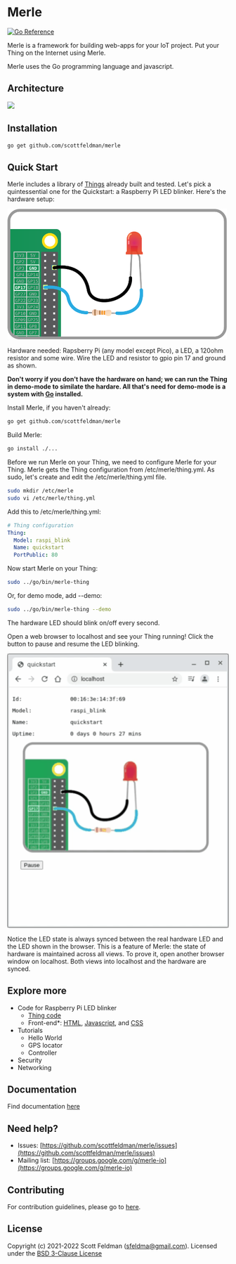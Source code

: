 # Merle

[![Go Reference](https://pkg.go.dev/badge/pkg.dev.go/github.com/scottfeldman/merle.svg)](https://pkg.go.dev/github.com/scottfeldman/merle)

Merle is a framework for building web-apps for your IoT project.  Put your Thing on the Internet using Merle.

Merle uses the Go programming language and javascript.

## Architecture

<img src="https://docs.google.com/drawings/d/e/2PACX-1vSkx75Ta5MePFXAM_O1C5voMNJ8aguUg8ahdgCNCw9MTpOkI3wgeFrcEUpYfoN0-_OFyQe37uAmVnRk/pub?w=419&amp;h=424">

## Installation

```sh
go get github.com/scottfeldman/merle
```

## Quick Start

Merle includes a library of [Things](things/) already built and tested.  Let's pick a quintessential one for the Quickstart: a Raspberry Pi LED blinker.  Here's the hardware setup:

![raspi_blink](web/images/raspi_blink/led-gpio17-off-small.png?raw=true)

Hardware needed: Rapsberry Pi (any model except Pico), a LED, a 120ohm resistor and some wire.  Wire the LED and resistor to gpio pin 17 and ground as shown.

**Don't worry if you don't have the hardware on hand; we can run the Thing in demo-mode to similate the hardare.  All that's need for demo-mode is a system with [Go](https://go.dev/) installed.**

Install Merle, if you haven't already:

```sh
go get github.com/scottfeldman/merle
```

Build Merle:

```sh
go install ./...
```

Before we run Merle on your Thing, we need to configure Merle for your Thing.  Merle gets the Thing configuration from /etc/merle/thing.yml.  As sudo, let's create and edit the /etc/merle/thing.yml file.

```sh
sudo mkdir /etc/merle
sudo vi /etc/merle/thing.yml
```

Add this to /etc/merle/thing.yml:

```yaml
# Thing configuration
Thing:
  Model: raspi_blink
  Name: quickstart
  PortPublic: 80
```

Now start Merle on your Thing:

````sh
sudo ../go/bin/merle-thing
````

Or, for demo mode, add --demo:


````sh
sudo ../go/bin/merle-thing --demo
````

The hardware LED should blink on/off every second.

Open a web browser to localhost and see your Thing running!  Click the button to pause and resume the LED blinking.  

![raspi_blink](web/images/raspi_blink/led-gpio17-animation.gif?raw=true)

Notice the LED state is always synced between the real hardware LED and the LED shown in the browser.  This is a feature of Merle: the state of hardware is maintained across all views.  To prove it, open another browser window on localhost.  Both views into localhost and the hardware are synced.

## Explore more

- Code for Raspberry Pi LED blinker
  - [Thing code](things/raspi_blink/raspi_blink.go)
  - Front-end*: [HTML](web/templates/raspi_blink.html), [Javascript](web/js/raspi_blink.js), and [CSS](web/css/raspi_blink.css)
- Tutorials
  - Hello World
  - GPS locator
  - Controller
- Security
- Networking

## Documentation

Find documentation [here](https://pkg.go.dev/github.com/scottfeldman/merle)

## Need help?
* Issues: [https://github.com/scottfeldman/merle/issues](https://github.com/scottfeldman/merle/issues)
* Mailing list: [https://groups.google.com/g/merle-io](https://groups.google.com/g/merle-io)

## Contributing
For contribution guidelines, please go to [here](https://github.com/scottfeldman/merle/blob/main/CONTRIBUTING.md).

## License
Copyright (c) 2021-2022 Scott Feldman (sfeldma@gmail.com).  Licensed under the [BSD 3-Clause License](https://github.com/scottfeldman/merle/blob/main/LICENSE)
